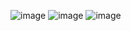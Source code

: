 ![image](https://user-images.githubusercontent.com/92203911/166142557-9420e5aa-089f-456b-ba13-6454f7e6cbc3.png)
![image](https://user-images.githubusercontent.com/92203911/166142569-94683f4c-5438-4ce0-8fe7-9a8513bdbd03.png)
![image](https://user-images.githubusercontent.com/92203911/166142611-9985dfb4-c09a-45f3-b27c-dcb28ba0dd15.png)
